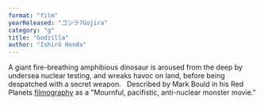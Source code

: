 ```yaml
---
format: "film"
yearReleased: "ゴジラ?Gojira"
category: "g"
title: "Godzilla"
author: "Ishirō Honda"
---
```

A giant fire-breathing amphibious dinosaur is aroused from  the deep by undersea nuclear testing, and wreaks havoc on land, before being  despatched with a secret weapon.
 
Described by Mark Bould in his Red Planets <a href="biblio.htm#Red Planets">filmography</a> as a "Mournful, pacifistic,  anti-nuclear monster movie."
 